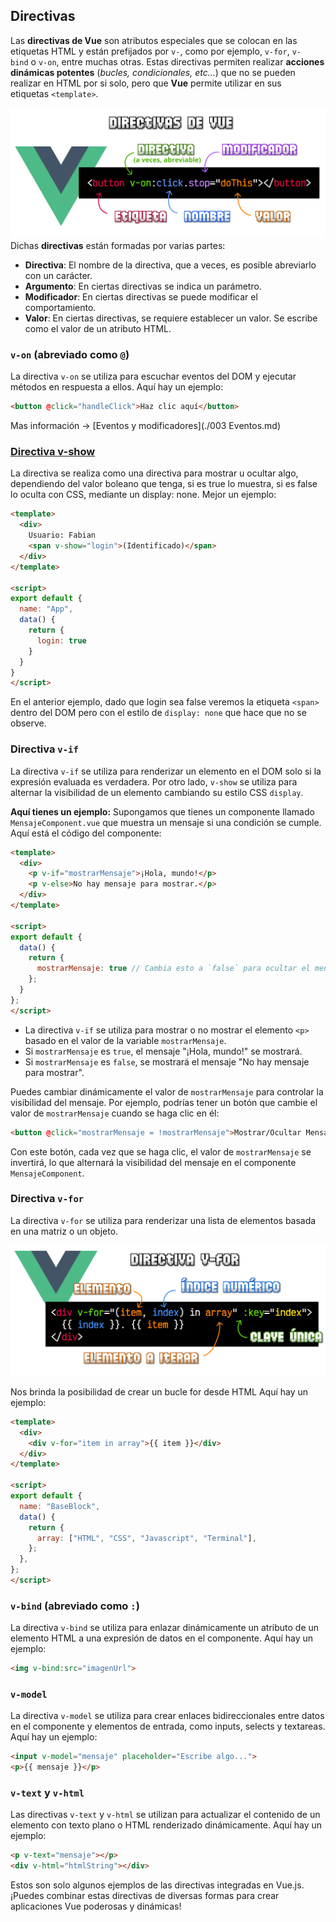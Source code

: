 
## Directivas

Las **directivas de Vue** son atributos especiales que se colocan en las etiquetas HTML y están prefijados por `v-`, como por ejemplo, `v-for`, `v-bind` o `v-on`, entre muchas otras. Estas directivas permiten realizar **acciones dinámicas potentes** (_bucles, condicionales, etc..._) que no se pueden realizar en HTML por si solo, pero que **Vue** permite utilizar en sus etiquetas `<template>`.

![](./anexos/directivas.png)
Dichas **directivas** están formadas por varias partes:

- **Directiva**: El nombre de la directiva, que a veces, es posible abreviarlo con un carácter.
- **Argumento**: En ciertas directivas se indica un parámetro.
- **Modificador**: En ciertas directivas se puede modificar el comportamiento.
- **Valor**: En ciertas directivas, se requiere establecer un valor. Se escribe como el valor de un atributo HTML.

### `v-on` (abreviado como `@`)

La directiva `v-on` se utiliza para escuchar eventos del DOM y ejecutar métodos en respuesta a ellos. Aquí hay un ejemplo:

```html
<button @click="handleClick">Haz clic aquí</button>
```
Mas información -> [Eventos y modificadores](./003 Eventos.md)

### [Directiva v-show](https://lenguajejs.com/vuejs/directivas-vue/v-show-y-v-if/#la-directiva-v-show)

La directiva se realiza como una directiva para mostrar u ocultar algo, dependiendo del valor boleano que tenga, si es true lo muestra, si es false lo oculta con CSS, mediante un display: none. Mejor un ejemplo:

```html
<template>
  <div>
    Usuario: Fabian
    <span v-show="login">(Identificado)</span>
  </div>
</template>

<script>
export default {
  name: "App",
  data() {
    return {
      login: true
    }
  }
}
</script>
```

En el anterior ejemplo, dado que login sea false veremos la etiqueta `<span>` dentro del DOM pero con el estilo de `display: none` que hace que no se observe.

### Directiva `v-if` 

La directiva `v-if` se utiliza para renderizar un elemento en el DOM solo si la expresión evaluada es verdadera. Por otro lado, `v-show` se utiliza para alternar la visibilidad de un elemento cambiando su estilo CSS `display`. 

**Aquí tienes un ejemplo:**
Supongamos que tienes un componente llamado `MensajeComponent.vue` que muestra un mensaje si una condición se cumple. Aquí está el código del componente:

```html
<template>
  <div>
    <p v-if="mostrarMensaje">¡Hola, mundo!</p>
    <p v-else>No hay mensaje para mostrar.</p>
  </div>
</template>

<script>
export default {
  data() {
    return {
      mostrarMensaje: true // Cambia esto a `false` para ocultar el mensaje
    };
  }
};
</script>
```


- La directiva `v-if` se utiliza para mostrar o no mostrar el elemento `<p>` basado en el valor de la variable `mostrarMensaje`.
- Si `mostrarMensaje` es `true`, el mensaje "¡Hola, mundo!" se mostrará.
- Si `mostrarMensaje` es `false`, se mostrará el mensaje "No hay mensaje para mostrar".

Puedes cambiar dinámicamente el valor de `mostrarMensaje` para controlar la visibilidad del mensaje. Por ejemplo, podrías tener un botón que cambie el valor de `mostrarMensaje` cuando se haga clic en él:

```html
<button @click="mostrarMensaje = !mostrarMensaje">Mostrar/Ocultar Mensaje</button>
```

Con este botón, cada vez que se haga clic, el valor de `mostrarMensaje` se invertirá, lo que alternará la visibilidad del mensaje en el componente `MensajeComponent`.

### Directiva `v-for`

La directiva `v-for` se utiliza para renderizar una lista de elementos basada en una matriz o un objeto. 

![](./anexos/directiva_v-for.png)

Nos brinda la posibilidad de crear un bucle for desde HTML
Aquí hay un ejemplo:

```html
<template>
  <div>
    <div v-for="item in array">{{ item }}</div>
  </div>
</template>

<script>
export default {
  name: "BaseBlock",
  data() {
    return {
      array: ["HTML", "CSS", "Javascript", "Terminal"],
    };
  },
};
</script>
```

### `v-bind` (abreviado como `:`)

La directiva `v-bind` se utiliza para enlazar dinámicamente un atributo de un elemento HTML a una expresión de datos en el componente. Aquí hay un ejemplo:

```html
<img v-bind:src="imagenUrl">
```

### `v-model`

La directiva `v-model` se utiliza para crear enlaces bidireccionales entre datos en el componente y elementos de entrada, como inputs, selects y textareas. Aquí hay un ejemplo:

```html
<input v-model="mensaje" placeholder="Escribe algo...">
<p>{{ mensaje }}</p>
```

### `v-text` y `v-html`

Las directivas `v-text` y `v-html` se utilizan para actualizar el contenido de un elemento con texto plano o HTML renderizado dinámicamente. Aquí hay un ejemplo:

```html
<p v-text="mensaje"></p>
<div v-html="htmlString"></div>
```

Estos son solo algunos ejemplos de las directivas integradas en Vue.js. ¡Puedes combinar estas directivas de diversas formas para crear aplicaciones Vue poderosas y dinámicas!
